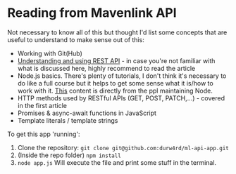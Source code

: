 # Reading from Mavenlink API

Not necessary to know all of this but thought I'd list some concepts that are useful to understand to make sense out of this:
* Working with Git(Hub)
* [Understanding and using REST API](https://www.smashingmagazine.com/2018/01/understanding-using-rest-api/) - in case you're not familiar with what is discussed here, highly recommend to read the article
* Node.js basics. There's plenty of tutorials, I don't think it's necessary to do like a full course but it helps to get some sense what it is/how to work with it. [This](https://nodejs.dev/learn) content is directly from the ppl maintaining Node.
* HTTP methods used by RESTful APIs (GET, POST, PATCH,...) - covered in the first article
* Promises & async-await functions in JavaScript
* Template literals / template strings

To get this app 'running':
1. Clone the repository: `git clone git@github.com:durw4rd/ml-api-app.git`
2. (Inside the repo folder) `npm install`
3. `node app.js` Will execute the file and print some stuff in the terminal.